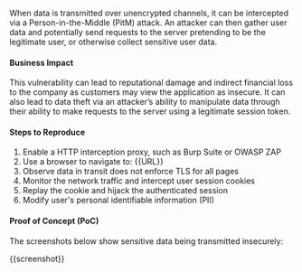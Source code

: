 When data is transmitted over unencrypted channels, it can be intercepted via a Person-in-the-Middle (PitM) attack. An attacker can then gather user data and potentially send requests to the server pretending to be the legitimate user, or otherwise collect sensitive user data.

#### Business Impact

This vulnerability can lead to reputational damage and indirect financial loss to the company as customers may view the application as insecure. It can also lead to data theft via an attacker’s ability to manipulate data through their ability to make requests to the server using a legitimate session token.

#### Steps to Reproduce

1. Enable a HTTP interception proxy, such as Burp Suite or OWASP ZAP
1. Use a browser to navigate to: {{URL}}
1. Observe data in transit does not enforce TLS for all pages
1. Monitor the network traffic and intercept user session cookies
1. Replay the cookie and hijack the authenticated session
1. Modify user's personal identifiable information (PII)

#### Proof of Concept (PoC)

The screenshots below show sensitive data being transmitted insecurely:

{{screenshot}}
